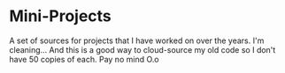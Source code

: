 # Mini-Projects
A set of sources for projects that I have worked on over the years. I'm cleaning... And this is a good way to cloud-source my old code so I don't have 50 copies of each. Pay no mind O.o

